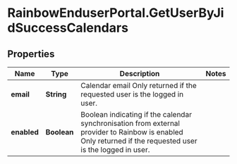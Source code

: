 # RainbowEnduserPortal.GetUserByJidSuccessCalendars

## Properties

Name | Type | Description | Notes
------------ | ------------- | ------------- | -------------
**email** | **String** | Calendar email    Only returned if the requested user is the logged in user. | 
**enabled** | **Boolean** | Boolean indicating if the calendar synchronisation from external provider to Rainbow is enabled    Only returned if the requested user is the logged in user. | 


